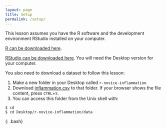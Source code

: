 ```yaml
---
layout: page
title: Setup
permalink: /setup/
---
```


This lesson assumes you have the R software and the development environment RStudio installed on your computer.

[R can be downloaded here](https://cran.r-project.org/mirrors.html).

[RStudio can be downloaded here](https://www.rstudio.com/products/rstudio/download/).
You will need the Desktop version for your computer.

You also need to download a dataset to follow this lesson:

1. Make a new folder in your Desktop called `r-novice-inflammation`.
1. Download [inflammation.csv](https://raw.githubusercontent.com/TIBHannover/FAIR-R/gh-pages/_episodes_rmd/inflammation.csv) to that folder. If your browser shows the file content, press `CTRL`+`S`.
4. You can access this folder from the Unix shell with:

~~~
$ cd
$ cd Desktop/r-novice-inflammation/data
~~~
{: .bash}
